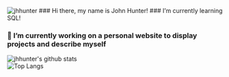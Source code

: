 <img src="https://komarev.com/ghpvc/?username=jhhunter" alt="jhhunter" />
### Hi there, my name is John Hunter!
### I’m currently learning SQL!

### 🔭 I’m currently working on a personal website to display projects and describe myself
![jhhunter's github stats](https://github-readme-stats.vercel.app/api?username=jhhunter&show_icons=true&theme=tokyonight)<br>
![Top Langs](https://github-readme-stats.vercel.app/api/top-langs/?username=jhhunter&layout=compact&theme=tokyonight)
